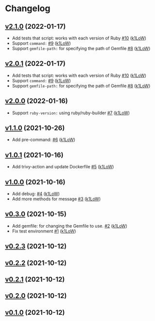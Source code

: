 # Changelog

## [v2.1.0](https://github.com/k1LoW/github-script-ruby/compare/v2.0.0...v2.1.0) (2022-01-17)

* Add tests that script: works with each version of Ruby [#10](https://github.com/k1LoW/github-script-ruby/pull/10) ([k1LoW](https://github.com/k1LoW))
* Support `command:` [#9](https://github.com/k1LoW/github-script-ruby/pull/9) ([k1LoW](https://github.com/k1LoW))
* Support `gemfile-path:` for specifying the path of Gemfile [#8](https://github.com/k1LoW/github-script-ruby/pull/8) ([k1LoW](https://github.com/k1LoW))

## [v2.0.1](https://github.com/k1LoW/github-script-ruby/compare/v2.0.0...v2.0.1) (2022-01-17)

* Add tests that script: works with each version of Ruby [#10](https://github.com/k1LoW/github-script-ruby/pull/10) ([k1LoW](https://github.com/k1LoW))
* Support `command:` [#9](https://github.com/k1LoW/github-script-ruby/pull/9) ([k1LoW](https://github.com/k1LoW))
* Support `gemfile-path:` for specifying the path of Gemfile [#8](https://github.com/k1LoW/github-script-ruby/pull/8) ([k1LoW](https://github.com/k1LoW))

## [v2.0.0](https://github.com/k1LoW/github-script-ruby/compare/v1.1.0...v2.0.0) (2022-01-16)

* Support `ruby-version:` using ruby/ruby-builder [#7](https://github.com/k1LoW/github-script-ruby/pull/7) ([k1LoW](https://github.com/k1LoW))

## [v1.1.0](https://github.com/k1LoW/github-script-ruby/compare/v1.0.1...v1.1.0) (2021-10-26)

* Add pre-command: [#6](https://github.com/k1LoW/github-script-ruby/pull/6) ([k1LoW](https://github.com/k1LoW))

## [v1.0.1](https://github.com/k1LoW/github-script-ruby/compare/v1...v1.0.1) (2021-10-16)

* Add trivy-action and update Dockerfile [#5](https://github.com/k1LoW/github-script-ruby/pull/5) ([k1LoW](https://github.com/k1LoW))

## [v1.0.0](https://github.com/k1LoW/github-script-ruby/compare/v0.3.0...v1.0.0) (2021-10-16)

* Add debug: [#4](https://github.com/k1LoW/github-script-ruby/pull/4) ([k1LoW](https://github.com/k1LoW))
* Add more methods for message [#3](https://github.com/k1LoW/github-script-ruby/pull/3) ([k1LoW](https://github.com/k1LoW))

## [v0.3.0](https://github.com/k1LoW/github-script-ruby/compare/v0.2.3...v0.3.0) (2021-10-15)

* Add gemfile: for changing the Gemfile to use. [#2](https://github.com/k1LoW/github-script-ruby/pull/2) ([k1LoW](https://github.com/k1LoW))
* Fix test environment [#1](https://github.com/k1LoW/github-script-ruby/pull/1) ([k1LoW](https://github.com/k1LoW))

## [v0.2.3](https://github.com/k1LoW/github-script-ruby/compare/v0.2.2...v0.2.3) (2021-10-12)


## [v0.2.2](https://github.com/k1LoW/github-script-ruby/compare/v0.2.1...v0.2.2) (2021-10-12)


## [v0.2.1](https://github.com/k1LoW/github-script-ruby/compare/v0.2.0...v0.2.1) (2021-10-12)


## [v0.2.0](https://github.com/k1LoW/github-script-ruby/compare/v0.1.0...v0.2.0) (2021-10-12)


## [v0.1.0](https://github.com/k1LoW/github-script-ruby/compare/73e586948d3c...v0.1.0) (2021-10-12)

